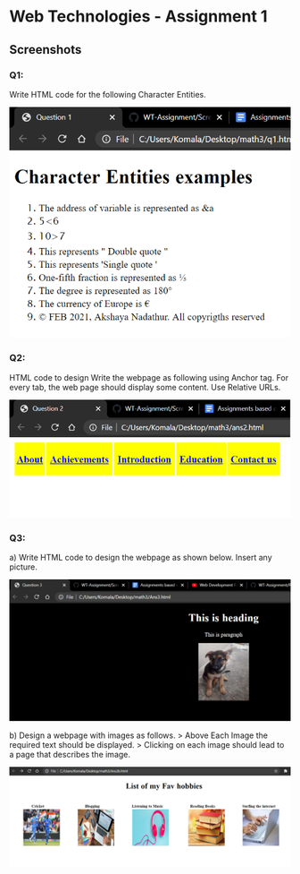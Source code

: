 # Web Technologies - Assignment 1
## Screenshots

### Q1: 
Write HTML code for the following Character Entities.

![Answer1](https://github.com/Akshaya1601/WT-Assignment/blob/main/Screenshots/Ans1.png)

### Q2:
HTML code to design Write the webpage as following using Anchor <a> tag.
For every tab, the web page should display some content. Use Relative URLs.
  
![Answer2](https://github.com/Akshaya1601/WT-Assignment/blob/main/Screenshots/Ans2.png)

### Q3:

a) Write HTML code to design the webpage as  shown below. Insert any picture.

![Answer3](https://github.com/Akshaya1601/WT-Assignment/blob/main/Screenshots/ans3.png)

b) Design a webpage with images as follows.
       > Above Each Image the required text should be displayed.
       > Clicking on each image should lead to a page that describes the image.	
       
![Answer3b](https://github.com/Akshaya1601/WT-Assignment/blob/main/Screenshots/ans3b.png)
       



